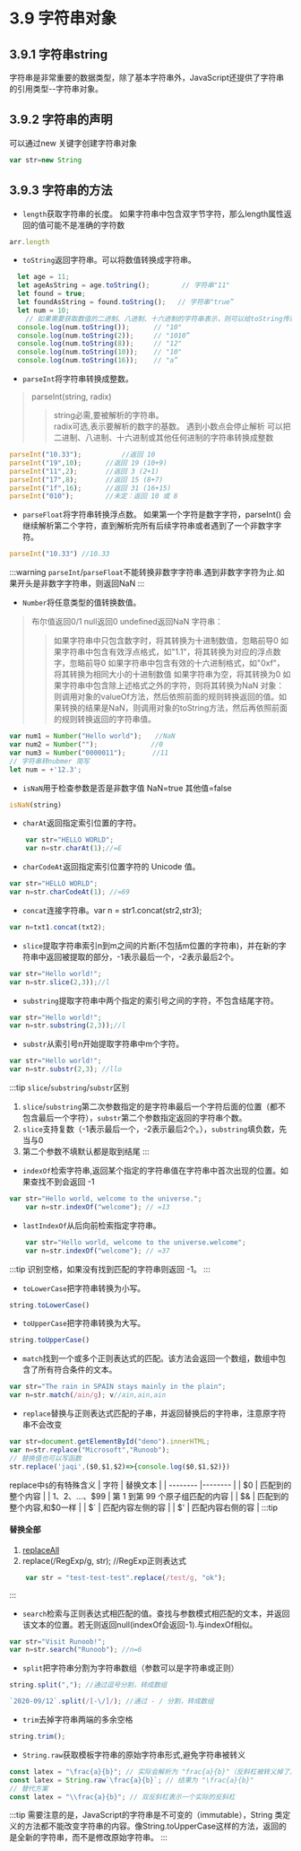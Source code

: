 # 3.9 字符串对象
## 3.9.1 字符串string
字符串是非常重要的数据类型，除了基本字符串外，JavaScript还提供了字符串的引用类型--字符串对象。

## 3.9.2 字符串的声明

可以通过new 关键字创建字符串对象
```js
var str=new String
```
## 3.9.3 字符串的方法

* `length`获取字符串的长度。
如果字符串中包含双字节字符，那么length属性返回的值可能不是准确的字符数
```js
arr.length
```

* `toString`返回字符串。可以将数值转换成字符串。
```js
  let age = 11;
  let ageAsString = age.toString();        // 字符串"11"
  let found = true;
  let foundAsString = found.toString();   // 字符串"true”
  let num = 10;
	// 如果需要获取数值的二进制、八进制、十六进制的字符串表示，则可以给toString传递一个表示进制的的整数
  console.log(num.toString());      // "10"
  console.log(num.toString(2));     // "1010”
  console.log(num.toString(8));     // "12"
  console.log(num.toString(10));    // "10"
  console.log(num.toString(16));    // "a”
```

* `parseInt`将字符串转换成整数。
>parseInt(string, radix)
>> string必需,要被解析的字符串。        
>> radix可选,表示要解析的数字的基数。
> 遇到小数点会停止解析
> 可以把二进制、八进制、十六进制或其他任何进制的字符串转换成整数
```js
parseInt("10.33");			//返回 10
parseInt("19",10);		//返回 19 (10+9)
parseInt("11",2);		//返回 3 (2+1)
parseInt("17",8);		//返回 15 (8+7)
parseInt("1f",16);		//返回 31 (16+15)
parseInt("010");		//未定：返回 10 或 8
```
* `parseFloat`将字符串转换浮点数。
如果第一个字符是数字字符，parseInt() 会继续解析第二个字符，直到解析完所有后续字符串或者遇到了一个非数字字符。
```js
parseInt("10.33") //10.33
```
:::warning
`parseInt`/`parseFloat`不能转换非数字字符串.遇到非数字字符为止.如果开头是非数字字符串，则返回NaN
:::

* `Number`将任意类型的值转换数值。
> 布尔值返回0/1
> null返回0
> undefined返回NaN
> 字符串：
>> 如果字符串中只包含数字时，将其转换为十进制数值，忽略前导0
>> 如果字符串中包含有效浮点格式，如"1.1"，将其转换为对应的浮点数字，忽略前导0
>> 如果字符串中包含有效的十六进制格式，如"0xf"，将其转换为相同大小的十进制数值
>> 如果字符串为空，将其转换为0
>> 如果字符串中包含除上述格式之外的字符，则将其转换为NaN
> 对象：则调用对象的valueOf方法，然后依照前面的规则转换返回的值。如果转换的结果是NaN，则调用对象的toString方法，然后再依照前面的规则转换返回的字符串值。
```js
var num1 = Number("Hello world");　　//NaN
var num2 = Number("");　　　　　　　　//0
var num3 = Number("0000011");　　　　//11
// 字符串转nubmer 简写
let num = +'12.3';
```

* `isNaN`用于检查参数是否是非数字值 NaN=true 其他值=false
```js
isNaN(string)
```

* `charAt`返回指定索引位置的字符。
```js
	var str="HELLO WORLD";
	var n=str.charAt(1);//=E
```

* `charCodeAt`返回指定索引位置字符的 Unicode 值。
```js
var str="HELLO WORLD";
var n=str.charCodeAt(1); //=69
```

* `concat`连接字符串。var n = str1.concat(str2,str3);
```js
var n=txt1.concat(txt2);
```

* `slice`提取字符串索引n到m之间的片断(不包括m位置的字符串)，并在新的字符串中返回被提取的部分，-1表示最后一个，-2表示最后2个。
```js
var str="Hello world!";
var n=str.slice(2,3));//l
```

* `substring`提取字符串中两个指定的索引号之间的字符，不包含结尾字符。
```js
var str="Hello world!";
var n=str.substring(2,3));//l
```

* `substr`从索引号n开始提取字符串中m个字符。
```js
var str="Hello world!";
var n=str.substr(2,3); //llo
```

:::tip
`slice`/`substring`/`substr`区别
1. `slice`/`substring`第二次参数指定的是字符串最后一个字符后面的位置（都不包含最后一个字符），`substr`第二个参数指定返回的字符串个数。
2. `slice`支持复数（-1表示最后一个，-2表示最后2个。），`substring`填负数，先当与0
3. 第二个参数不填默认都是取到结尾
:::

* `indexOf`检索字符串,返回某个指定的字符串值在字符串中首次出现的位置。如果查找不到会返回 -1
```js
var str="Hello world, welcome to the universe.";
	var n=str.indexOf("welcome"); // =13
```
* `lastIndexOf`从后向前检索指定字符串。
```js
	var str="Hello world, welcome to the universe.welcome";
	var n=str.indexOf("welcome"); // =37
```
:::tip
识别空格，如果没有找到匹配的字符串则返回 -1。
:::

* `toLowerCase`把字符串转换为小写。
```js
string.toLowerCase()
```

* `toUpperCase`把字符串转换为大写。
```js
string.toUpperCase()
```

* `match`找到一个或多个正则表达式的匹配。该方法会返回一个数组，数组中包含了所有符合条件的文本。
```js
var str="The rain in SPAIN stays mainly in the plain"; 
var n=str.match(/ain/g); v//ain,ain,ain
```

* `replace`替换与正则表达式匹配的子串，并返回替换后的字符串，注意原字符串不会改变
```js
var str=document.getElementById("demo").innerHTML; 
var n=str.replace("Microsoft","Runoob");
// 替换值也可以写函数
str.replace('jaqi',($0,$1,$2)=>{console.log($0,$1,$2)})
```
replace中`$`的有特殊含义
| 字符 | 替换文本 |
| -------- |-------- |
| $0  | 匹配到的整个内容 |
| $1、$2、...、$99  | 第 1 到第 99 个原子组匹配的内容 |
| $&  | 匹配到的整个内容,和$0一样 |
| $`  | 匹配内容左侧的容 |
| $'  | 匹配内容右侧的容 |
:::tip
#### 替换全部
1. [replaceAll](/frontend/javascript/ECMAScript#_3-16-4-字符串扩展)
2. replace(/RegExp/g, str); //RegExp正则表达式
```js
    var str = "test-test-test".replace(/test/g, "ok");
```
:::

* `search`检索与正则表达式相匹配的值。查找与参数模式相匹配的文本，并返回该文本的位置。若无则返回null(indexOf会返回-1).与indexOf相似。
```js
var str="Visit Runoob!"; 
var n=str.search("Runoob"); //n=6
```

* `split`把字符串分割为字符串数组（参数可以是字符串或正则）
```js
string.split(","); //通过逗号分割，转成数组

`2020-09/12`.split(/[-\/]/); //通过 - / 分割，转成数组
```

* `trim`去掉字符串两端的多余空格
```js
string.trim();
```

* `String.raw`获取模板字符串的原始字符串形式,避免字符串被转义
```js
const latex = "\frac{a}{b}"; // 实际会解析为 "frac{a}{b}"（反斜杠被转义掉了）
const latex = String.raw`\frac{a}{b}`; // 结果为 "\frac{a}{b}"
// 替代方案
const latex = "\\frac{a}{b}"; // 双反斜杠表示一个实际的反斜杠
```

:::tip
需要注意的是，JavaScript的字符串是不可变的（immutable），String 类定义的方法都不能改变字符串的内容。像String.toUpperCase这样的方法，返回的是全新的字符串，而不是修改原始字符串。
:::